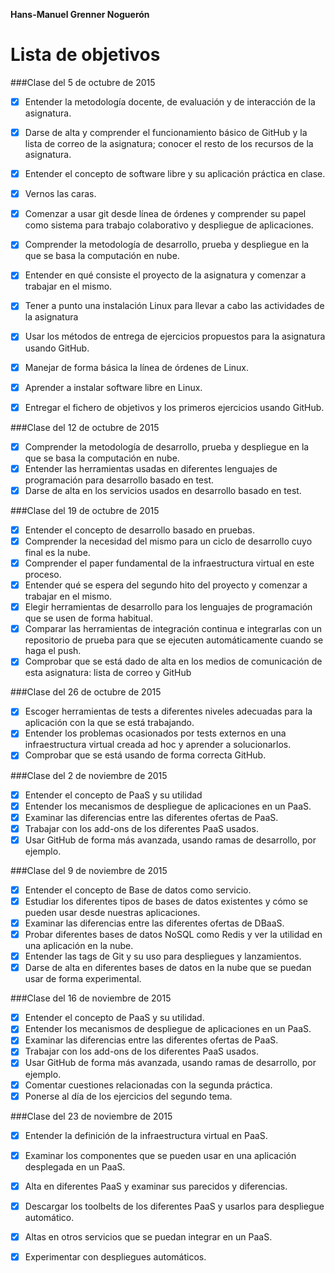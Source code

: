 **Hans-Manuel Grenner Noguerón**

Lista de objetivos 
==================

###Clase del 5 de octubre de 2015

* [X] Entender la metodología docente, de evaluación y de interacción de la asignatura.
* [X] Darse de alta y comprender el funcionamiento básico de GitHub y la lista de correo de la asignatura; conocer el resto de los recursos de la asignatura.
* [X] Entender el concepto de software libre y su aplicación práctica en clase.
* [X] Vernos las caras.
* [X] Comenzar a usar git desde línea de órdenes y comprender su papel como sistema para trabajo colaborativo y despliegue de aplicaciones.
* [X] Comprender la metodología de desarrollo, prueba y despliegue en la que se basa la computación en nube.
* [X] Entender en qué consiste el proyecto de la asignatura y comenzar a trabajar en el mismo.


* [X] Tener a punto una instalación Linux para llevar a cabo las actividades de la asignatura
* [X] Usar los métodos de entrega de ejercicios propuestos para la asignatura usando GitHub.
* [X] Manejar de forma básica la línea de órdenes de Linux.
* [X] Aprender a instalar software libre en Linux.
* [X] Entregar el fichero de objetivos y los primeros ejercicios usando GitHub.

###Clase del 12 de octubre de 2015

* [X] Comprender la metodología de desarrollo, prueba y despliegue en la que se basa la computación en nube.
* [X] Entender las herramientas usadas en diferentes lenguajes de programación para desarrollo basado en test.
* [X] Darse de alta en los servicios usados en desarrollo basado en test.

###Clase del 19 de octubre de 2015

* [X] Entender el concepto de desarrollo basado en pruebas.
* [X] Comprender la necesidad del mismo para un ciclo de desarrollo cuyo final es la nube.
* [X] Comprender el paper fundamental de la infraestructura virtual en este proceso.
* [X] Entender qué se espera del segundo hito del proyecto y comenzar a trabajar en el mismo.
* [X] Elegir herramientas de desarrollo para los lenguajes de programación que se usen de forma habitual.
* [X] Comparar las herramientas de integración continua e integrarlas con un repositorio de prueba para que se ejecuten automáticamente cuando se haga el push.
* [X] Comprobar que se está dado de alta en los medios de comunicación de esta asignatura: lista de correo y GitHub

###Clase del 26 de octubre de 2015

* [X] Escoger herramientas de tests a diferentes niveles adecuadas para la aplicación con la que se está trabajando.
* [X] Entender los problemas ocasionados por tests externos en una infraestructura virtual creada ad hoc y aprender a solucionarlos.
* [X] Comprobar que se está usando de forma correcta GitHub.

###Clase del 2 de noviembre de 2015

* [X] Entender el concepto de PaaS y su utilidad
* [X] Entender los mecanismos de despliegue de aplicaciones en un PaaS.
* [X] Examinar las diferencias entre las diferentes ofertas de PaaS.
* [X] Trabajar con los add-ons de los diferentes PaaS usados.
* [X] Usar GitHub de forma más avanzada, usando ramas de desarrollo, por ejemplo.

###Clase del 9 de noviembre de 2015

* [X] Entender el concepto de Base de datos como servicio.
* [X] Estudiar los diferentes tipos de bases de datos existentes y cómo se pueden usar desde nuestras aplicaciones.
* [X] Examinar las diferencias entre las diferentes ofertas de DBaaS.
* [X] Probar diferentes bases de datos NoSQL como Redis y ver la utilidad en una aplicación en la nube.
* [X] Entender las tags de Git y su uso para despliegues y lanzamientos.
* [X] Darse de alta en diferentes bases de datos en la nube que se puedan usar de forma experimental.

###Clase del 16 de noviembre de 2015

* [X] Entender el concepto de PaaS y su utilidad.
* [X] Entender los mecanismos de despliegue de aplicaciones en un PaaS.
* [X] Examinar las diferencias entre las diferentes ofertas de PaaS.
* [X] Trabajar con los add-ons de los diferentes PaaS usados.
* [X] Usar GitHub de forma más avanzada, usando ramas de desarrollo, por ejemplo.
* [X] Comentar cuestiones relacionadas con la segunda práctica.
* [X] Ponerse al día de los ejercicios del segundo tema.

###Clase del 23 de noviembre de 2015
* [X] Entender la definición de la infraestructura virtual en PaaS.
* [X] Examinar los componentes que se pueden usar en una aplicación desplegada en un PaaS.
* [X] Alta en diferentes PaaS y examinar sus parecidos y diferencias.
* [X] Descargar los toolbelts de los diferentes PaaS y usarlos para despliegue automático.
* [X] Altas en otros servicios que se puedan integrar en un PaaS.
* [X] Experimentar con despliegues automáticos.


